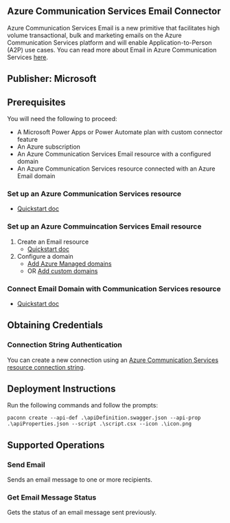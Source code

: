## Azure Communication Services Email Connector

Azure Communication Services Email is a new primitive that facilitates high volume transactional, bulk and marketing emails on the Azure Communication Services platform and will enable Application-to-Person (A2P) use cases. You can read more about Email in Azure Communication Services [here](https://docs.microsoft.com/en-us/azure/communication-services/concepts/email/email-overview).

## Publisher: Microsoft

## Prerequisites

You will need the following to proceed:
* A Microsoft Power Apps or Power Automate plan with custom connector feature
* An Azure subscription
* An Azure Communication Services Email resource with a configured domain
* An Azure Communication Services resource connected with an Azure Email domain

### Set up an Azure Communication Services resource
- [Quickstart doc](https://review.docs.microsoft.com/en-us/azure/communication-services/quickstarts/create-communication-resource?branch=main&tabs=windows&pivots=platform-azp)

### Set up an Azure Commuincation Services Email resource
1. Create an Email resource
	- [Quickstart doc](https://review.docs.microsoft.com/en-us/azure/communication-services/quickstarts/email/create-email-communication-resource)
2. Configure a domain
	- [Add Azure Managed domains](https://review.docs.microsoft.com/en-us/azure/communication-services/quickstarts/email/add-azure-managed-domains?branch=main)
	- OR [Add custom domains](https://review.docs.microsoft.com/en-us/azure/communication-services/quickstarts/email/add-custom-verified-domains?branch=main)

### Connect Email Domain with Communication Services resource
- [Quickstart doc](https://review.docs.microsoft.com/en-us/azure/communication-services/quickstarts/email/connect-email-communication-resource?branch=main)

## Obtaining Credentials

### Connection String Authentication
You can create a new connection using an [Azure Communication Services resource connection string](https://docs.microsoft.com/en-us/azure/communication-services/quickstarts/create-communication-resource?tabs=windows&pivots=platform-azp#access-your-connection-strings-and-service-endpoints).

## Deployment Instructions

Run the following commands and follow the prompts:

```paconn
paconn create --api-def .\apiDefinition.swagger.json --api-prop .\apiProperties.json --script .\script.csx --icon .\icon.png
```

## Supported Operations

### Send Email 
Sends an email message to one or more recipients.

### Get Email Message Status 
Gets the status of an email message sent previously.
